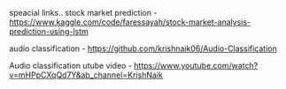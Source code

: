speacial links..
stock market prediction - https://www.kaggle.com/code/faressayah/stock-market-analysis-prediction-using-lstm

audio classification - https://github.com/krishnaik06/Audio-Classification


Audio classification utube video - https://www.youtube.com/watch?v=mHPpCXqQd7Y&ab_channel=KrishNaik
